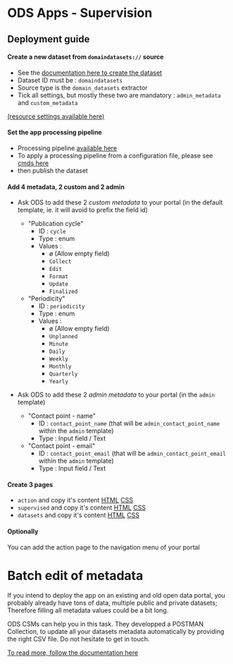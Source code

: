 # ODS Apps - Supervision

## Deployment guide

#### Create a new dataset from `domaindatasets://` source

- See
  the [documentation here to create the dataset](https://help.opendatasoft.com/platform/fr/publishing_data/04_configuring_a_source/connectors/dataset_of_datasets.html)
- Dataset ID must be : `domaindatasets`
- Source type is the `domain_datasets` extractor
- Tick all settings, but mostly these two are mandatory : `admin_metadata` and `custom_metadata`

[(resource settings available here)](source.json)

#### Set the app processing pipeline

- Processing pipeline [available here](processing_pipeline.json)
- To apply a processing pipeline from a configuration file, please
  see [cmds here](processing_pipeline_copy-paste-cmds.md)
- then publish the dataset

#### Add 4 metadata, 2 custom and 2 admin

- Ask ODS to add these 2 *custom metadata* to your portal (in the default template, ie. it will avoid to prefix the
  field id)
    - "Publication cycle"
        - ID : `cycle`
        - Type : enum
        - Values :
            - ø (Allow empty field)
            - `Collect`
            - `Edit`
            - `Format`
            - `Update`
            - `Finalized`
    - "Periodicity"
        - ID : `periodicity`
        - Type : enum
        - Values :
            - ø (Allow empty field)
            - `Unplanned`
            - `Minute`
            - `Daily`
            - `Weekly`
            - `Monthly`
            - `Quarterly`
            - `Yearly`

- Ask ODS to add these 2 *admin metadata* to your portal (in the `admin` template)
    - "Contact point - name"
        - ID : `contact_point_name` (that will be `admin_contact_point_name` within the `admin` template)
        - Type : Input field / Text
    - "Contact point - email"
        - ID : `contact_point_email` (that will be `admin_contact_point_email` within the `admin` template)
      - Type : Input field / Text

#### Create 3 pages

- `action` and copy it's content [HTML](web/action.html) [CSS](web/action.css)
- `supervised` and copy it's content [HTML](web/supervised.html) [CSS](web/supervised.css)
- `datasets` and copy it's content [HTML](web/datasets.html) [CSS](web/datasets.css)

#### Optionally

You can add the action page to the navigation menu of your portal


# Batch edit of metadata

If you intend to deploy the app on an existing and old open data portal, you probably already have tons of data,
multiple public and private datasets; Therefore filling all metadata values could be a bit long.

ODS CSMs can help you in this task. They developped a POSTMAN Collection, to update all your datasets metadata
automatically by providing the right CSV file. Do not hesitate to get in touch.

[To read more, follow the documentation here](https://github.com/opendatasoft/ods-cookbook/tree/master/management-api)
